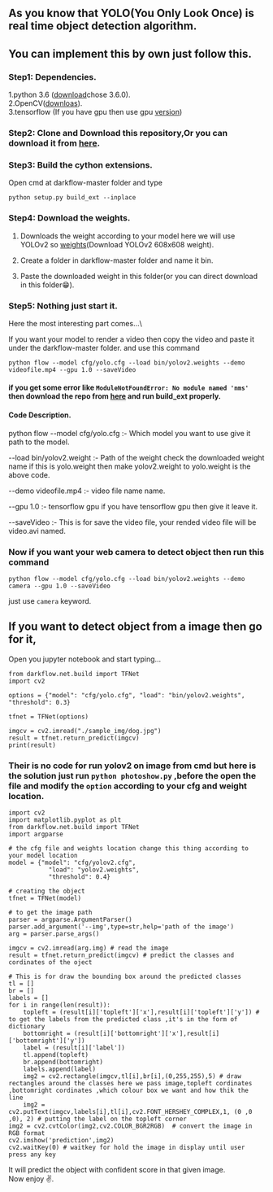 ## As you know that YOLO(You Only Look Once) is real time object detection algorithm.

## You can implement this by own just follow this.

### Step1: Dependencies.
1.python 3.6 ([download](https://www.python.org/downloads/)chose 3.6.0).  
2.OpenCV([downloas](https://www.lfd.uci.edu/~gohlke/pythonlibs/)).  
3.tensorflow (If you have gpu then use gpu [version](https://www.tensorflow.org/install/))  

### Step2: Clone and Download this repository,Or you can download it from [here](https://github.com/thtrieu/darkflow).

### Step3: Build the cython extensions.
Open cmd at darkflow-master folder and type
```
python setup.py build_ext --inplace
```

### Step4: Download the weights.
1. Downloads the weight according to your model here we will use YOLOv2 so [weights](https://pjreddie.com/darknet/yolo/)(Download YOLOv2 608x608 weight).  

2. Create a folder in darkflow-master folder and name it bin.  

3. Paste the downloaded weight in this folder(or you can direct download in this folder😁).  

### Step5: Nothing just start it.
Here the most interesting part comes...\

If you want your model to render a video then copy the video and paste it under the darkflow-master folder.
and use this command
```
python flow --model cfg/yolo.cfg --load bin/yolov2.weights --demo videofile.mp4 --gpu 1.0 --saveVideo
```
#### if you get some error like `ModuleNotFoundError: No module named 'nms'` then download the repo from [here](https://github.com/thtrieu/darkflow) and run build_ext properly.

#### Code Description.
python flow --model cfg/yolo.cfg :- Which model you want to use give it path to the model.  

--load bin/yolov2.weight :- Path of the weight check the downloaded weight name if this is yolo.weight then make yolov2.weight to yolo.weight is the above code.

--demo videofile.mp4  :- video file name name.

--gpu 1.0 :- tensorflow gpu if you have tensorflow gpu then give it leave it.

--saveVideo :- This is for save the video file, your rended video file will be video.avi named.

### Now if you want your web camera to detect object then run this command
```
python flow --model cfg/yolo.cfg --load bin/yolov2.weights --demo camera --gpu 1.0 --saveVideo
```

just use ```camera``` keyword.


## If you want to detect object from a image then go for it,
Open you jupyter notebook and start typing...
```
from darkflow.net.build import TFNet
import cv2

options = {"model": "cfg/yolo.cfg", "load": "bin/yolov2.weights", "threshold": 0.3}

tfnet = TFNet(options)

imgcv = cv2.imread("./sample_img/dog.jpg")
result = tfnet.return_predict(imgcv)
print(result)
```

### Their is no code for run yolov2 on image from cmd but here is the solution just run `python photoshow.py` ,before the open the file and modify the `option` according to your cfg and weight location.


```# importing the dependencies
import cv2
import matplotlib.pyplot as plt
from darkflow.net.build import TFNet
import argparse

# the cfg file and weights location change this thing according to your model location
model = {"model": "cfg/yolov2.cfg",
           "load": "yolov2.weights",
           "threshold": 0.4}

# creating the object
tfnet = TFNet(model)

# to get the image path
parser = argparse.ArgumentParser()
parser.add_argument('--img',type=str,help='path of the image')
arg = parser.parse_args()

imgcv = cv2.imread(arg.img) # read the image
result = tfnet.return_predict(imgcv) # predict the classes and cordinates of the oject

# This is for draw the bounding box around the predicted classes 
tl = []
br = []
labels = []
for i in range(len(result)):
    topleft = (result[i]['topleft']['x'],result[i]['topleft']['y']) # to get the labels from the predicted class ,it's in the form of dictionary
    bottomright = (result[i]['bottomright']['x'],result[i]['bottomright']['y'])
    label = (result[i]['label'])
    tl.append(topleft)
    br.append(bottomright)
    labels.append(label)
    img2 = cv2.rectangle(imgcv,tl[i],br[i],(0,255,255),5) # draw rectangles around the classes here we pass image,topleft cordinates ,bottomright cordinates ,which colour box we want and how thik the line
    img2 = cv2.putText(imgcv,labels[i],tl[i],cv2.FONT_HERSHEY_COMPLEX,1, (0 ,0 ,0), 2) # putting the label on the topleft corner
img2 = cv2.cvtColor(img2,cv2.COLOR_BGR2RGB)  # convert the image in RGB format
cv2.imshow('prediction',img2)
cv2.waitKey(0) # waitkey for hold the image in display until user press any key

```

It will predict the object with confident score in that given image.   
Now enjoy ✌.


